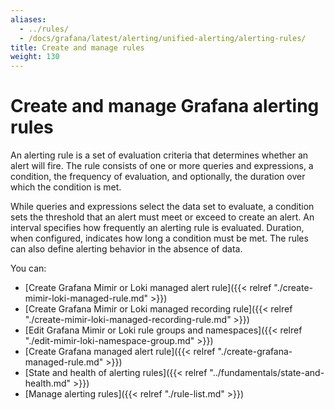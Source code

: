 ```yaml
---
aliases:
  - ../rules/
  - /docs/grafana/latest/alerting/unified-alerting/alerting-rules/
title: Create and manage rules
weight: 130
---
```


# Create and manage Grafana alerting rules

An alerting rule is a set of evaluation criteria that determines whether an alert will fire. The rule consists of one or more queries and expressions, a condition, the frequency of evaluation, and optionally, the duration over which the condition is met.

While queries and expressions select the data set to evaluate, a condition sets the threshold that an alert must meet or exceed to create an alert. An interval specifies how frequently an alerting rule is evaluated. Duration, when configured, indicates how long a condition must be met. The rules can also define alerting behavior in the absence of data.

You can:

- [Create Grafana Mimir or Loki managed alert rule]({{< relref "./create-mimir-loki-managed-rule.md" >}})
- [Create Grafana Mimir or Loki managed recording rule]({{< relref "./create-mimir-loki-managed-recording-rule.md" >}})
- [Edit Grafana Mimir or Loki rule groups and namespaces]({{< relref "./edit-mimir-loki-namespace-group.md" >}})
- [Create Grafana managed alert rule]({{< relref "./create-grafana-managed-rule.md" >}})
- [State and health of alerting rules]({{< relref "../fundamentals/state-and-health.md" >}})
- [Manage alerting rules]({{< relref "./rule-list.md" >}})
